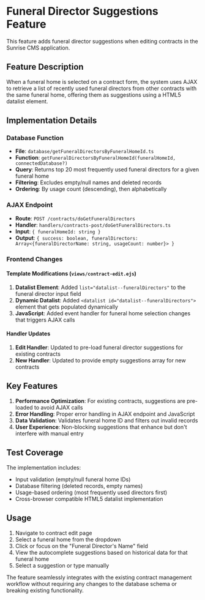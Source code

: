 # Funeral Director Suggestions Feature

This feature adds funeral director suggestions when editing contracts in the Sunrise CMS application.

## Feature Description

When a funeral home is selected on a contract form, the system uses AJAX to retrieve a list of recently used funeral directors from other contracts with the same funeral home, offering them as suggestions using a HTML5 datalist element.

## Implementation Details

### Database Function

- **File**: `database/getFuneralDirectorsByFuneralHomeId.ts`
- **Function**: `getFuneralDirectorsByFuneralHomeId(funeralHomeId, connectedDatabase?)`
- **Query**: Returns top 20 most frequently used funeral directors for a given funeral home
- **Filtering**: Excludes empty/null names and deleted records
- **Ordering**: By usage count (descending), then alphabetically

### AJAX Endpoint

- **Route**: `POST /contracts/doGetFuneralDirectors`
- **Handler**: `handlers/contracts-post/doGetFuneralDirectors.ts`
- **Input**: `{ funeralHomeId: string }`
- **Output**: `{ success: boolean, funeralDirectors: Array<{funeralDirectorName: string, usageCount: number}> }`

### Frontend Changes

#### Template Modifications (`views/contract-edit.ejs`)

1. **Datalist Element**: Added `list="datalist--funeralDirectors"` to the funeral director input field
2. **Dynamic Datalist**: Added `<datalist id="datalist--funeralDirectors">` element that gets populated dynamically
3. **JavaScript**: Added event handler for funeral home selection changes that triggers AJAX calls

#### Handler Updates

1. **Edit Handler**: Updated to pre-load funeral director suggestions for existing contracts
2. **New Handler**: Updated to provide empty suggestions array for new contracts

## Key Features

1. **Performance Optimization**: For existing contracts, suggestions are pre-loaded to avoid AJAX calls
2. **Error Handling**: Proper error handling in AJAX endpoint and JavaScript
3. **Data Validation**: Validates funeral home ID and filters out invalid records
4. **User Experience**: Non-blocking suggestions that enhance but don't interfere with manual entry

## Test Coverage

The implementation includes:
- Input validation (empty/null funeral home IDs)
- Database filtering (deleted records, empty names)
- Usage-based ordering (most frequently used directors first)
- Cross-browser compatible HTML5 datalist implementation

## Usage

1. Navigate to contract edit page
2. Select a funeral home from the dropdown
3. Click or focus on the "Funeral Director's Name" field
4. View the autocomplete suggestions based on historical data for that funeral home
5. Select a suggestion or type manually

The feature seamlessly integrates with the existing contract management workflow without requiring any changes to the database schema or breaking existing functionality.